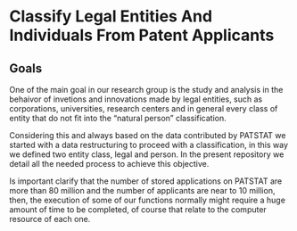# Classify Legal Entities And Individuals From Patent Applicants

## Goals

One of the main goal in our research group is the study and analysis in the behaivor of invetions and innovations made by legal entities, such as corporations, universities, research centers and in general every class of entity that do not fit into the “natural person” classification.

Considering this and always based on the data contributed by PATSTAT we started with a data restructuring to proceed with a classification, in this way we defined two entity class, legal and person. In the present repository we detail all the needed process to achieve this objective.

Is important clarify that the number of stored applications on PATSTAT are more than 80 million and the number of applicants are near to 10 million, then, the execution of some of our functions normally might require a huge amount of time to be completed, of course that relate to the computer resource of each one.
